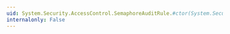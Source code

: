 ```yaml
---
uid: System.Security.AccessControl.SemaphoreAuditRule.#ctor(System.Security.Principal.IdentityReference,System.Security.AccessControl.SemaphoreRights,System.Security.AccessControl.AuditFlags)
internalonly: False
---
```

